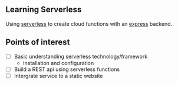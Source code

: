 ## Learning Serverless

Using [serverless](https://serverless.com) to create cloud functions with an [express](https://expressjs.com) backend.

## Points of interest
- [ ] Basic understanding serverless technology/framework
    - Installation and configuration
- [ ] Build a REST api using serverless functions
- [ ] Intergrate service to a static website
